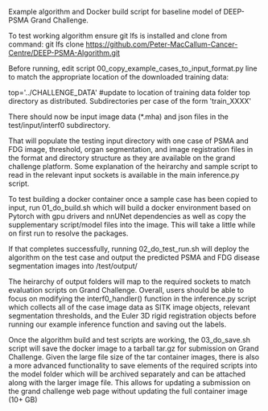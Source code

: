 Example algorithm and Docker build script for baseline model of DEEP-PSMA Grand Challenge.


To test working algorithm ensure git lfs is installed and clone from command:
git lfs clone https://github.com/Peter-MacCallum-Cancer-Centre/DEEP-PSMA-Algorithm.git



Before running, edit script 00_copy_example_cases_to_input_format.py line to match the appropriate location of the downloaded training data:

top='../CHALLENGE_DATA' #update to location of training data folder top directory as distributed. Subdirectories per case of the form 'train_XXXX'

There should now be input image data (*.mha) and json files in the test/input/interf0 subdirectory. 

That will populate the testing input directory with one case of PSMA and FDG image, threshold, organ segmentation, and image registration files in the format and directory structure as they are available on the grand challenge platform. Some explanation of the heirarchy and sample script to read in the relevant input sockets is available in the main inference.py script.

To test building a docker container once a sample case has been copied to input, run 01_do_build.sh which will build a docker environment based on Pytorch with gpu drivers and nnUNet dependencies as well as copy the supplementary script/model files into the image. This will take a little while on first run to resolve the packages.

If that completes successfully, running 02_do_test_run.sh will deploy the algorithm on the test case and output the predicted PSMA and FDG disease segmentation images into /test/output/

The heirarchy of output folders will map to the required sockets to match evaluation scripts on Grand Challenge. Overall, users should be able to focus on modifying the interf0_handler() function in the inference.py script which collects all of the case image data as SITK image objects, relevant segmentation thresholds, and the Euler 3D rigid registration objects before running our example inference function and saving out the labels.

Once the algorithm build and test scripts are working, the 03_do_save.sh script will save the docker image to a tarball tar.gz for submission on Grand Challenge. Given the large file size of the tar container images, there is also a more advanced functionality to save elements of the required scripts into the model folder which will be archived separately and can be attached along with the larger image file. This allows for updating a submission on the grand challenge web page without updating the full container image (10+ GB) 
